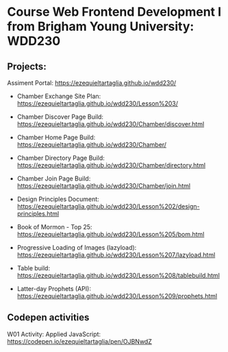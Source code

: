 # Course Web Frontend Development I from Brigham Young University: WDD230

## Projects:

Assiment Portal: https://ezequieltartaglia.github.io/wdd230/

- Chamber Exchange Site Plan: https://ezequieltartaglia.github.io/wdd230/Lesson%203/
- Chamber Discover Page Build: https://ezequieltartaglia.github.io/wdd230/Chamber/discover.html
- Chamber Home Page Build: https://ezequieltartaglia.github.io/wdd230/Chamber/
- Chamber Directory Page Build: https://ezequieltartaglia.github.io/wdd230/Chamber/directory.html
- Chamber Join Page Build: https://ezequieltartaglia.github.io/wdd230/Chamber/join.html

- Design Principles Document:  https://ezequieltartaglia.github.io/wdd230/Lesson%202/design-principles.html
- Book of Mormon - Top 25: https://ezequieltartaglia.github.io/wdd230/Lesson%205/bom.html
- Progressive Loading of Images (lazyload): https://ezequieltartaglia.github.io/wdd230/Lesson%207/lazyload.html
- Table build: https://ezequieltartaglia.github.io/wdd230/Lesson%208/tablebuild.html
- Latter-day Prophets (API): https://ezequieltartaglia.github.io/wdd230/Lesson%209/prophets.html

## Codepen activities

W01 Activity: Applied JavaScript: https://codepen.io/ezequieltartaglia/pen/OJBNwdZ

